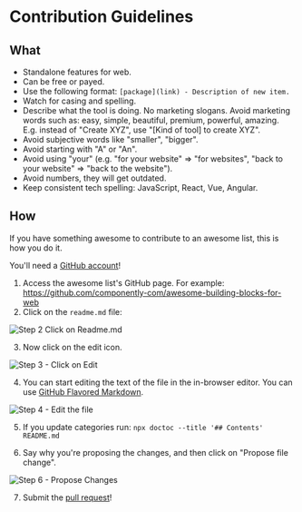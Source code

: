# Contribution Guidelines

## What

- Standalone features for web.
- Can be free or payed.
- Use the following format: `[package](link) - Description of new item.`
- Watch for casing and spelling.
- Describe what the tool is doing. No marketing slogans. Avoid marketing words such as: easy, simple, beautiful, premium, powerful, amazing. E.g. instead of "Create XYZ", use "[Kind of tool] to create XYZ".
- Avoid subjective words like "smaller", "bigger".
- Avoid starting with "A" or "An".
- Avoid using "your" (e.g. "for your website" => "for websites", "back to your website" => "back to the website").
- Avoid numbers, they will get outdated.
- Keep consistent tech spelling: JavaScript, React, Vue, Angular.

## How

If you have something awesome to contribute to an awesome list, this is how you do it.

You'll need a [GitHub account](https://github.com/join)!

1. Access the awesome list's GitHub page. For example: https://github.com/componently-com/awesome-building-blocks-for-web
2. Click on the `readme.md` file:

![Step 2 Click on Readme.md](https://cloud.githubusercontent.com/assets/170270/9402920/53a7e3ea-480c-11e5-9d81-aecf64be55eb.png)

3. Now click on the edit icon.

![Step 3 - Click on Edit](https://cloud.githubusercontent.com/assets/170270/9402927/6506af22-480c-11e5-8c18-7ea823530099.png)

4. You can start editing the text of the file in the in-browser editor. You can use [GitHub Flavored Markdown](https://help.github.com/articles/github-flavored-markdown/).

![Step 4 - Edit the file](https://cloud.githubusercontent.com/assets/170270/9402932/7301c3a0-480c-11e5-81f5-7e343b71674f.png)

5. If you update categories run: `npx doctoc --title '## Contents' README.md`

6. Say why you're proposing the changes, and then click on "Propose file change".

![Step 6 - Propose Changes](https://cloud.githubusercontent.com/assets/170270/9402937/7dd0652a-480c-11e5-9138-bd14244593d5.png)

7. Submit the [pull request](https://help.github.com/articles/using-pull-requests/)!
